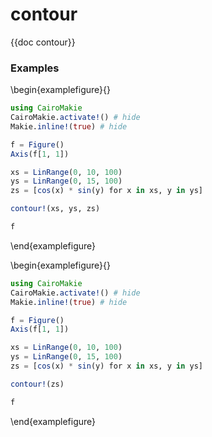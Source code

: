 # contour

{{doc contour}}

### Examples

\begin{examplefigure}{}
```julia
using CairoMakie
CairoMakie.activate!() # hide
Makie.inline!(true) # hide

f = Figure()
Axis(f[1, 1])

xs = LinRange(0, 10, 100)
ys = LinRange(0, 15, 100)
zs = [cos(x) * sin(y) for x in xs, y in ys]

contour!(xs, ys, zs)

f
```
\end{examplefigure}

\begin{examplefigure}{}
```julia
using CairoMakie
CairoMakie.activate!() # hide
Makie.inline!(true) # hide

f = Figure()
Axis(f[1, 1])

xs = LinRange(0, 10, 100)
ys = LinRange(0, 15, 100)
zs = [cos(x) * sin(y) for x in xs, y in ys]

contour!(zs)

f
```
\end{examplefigure}
